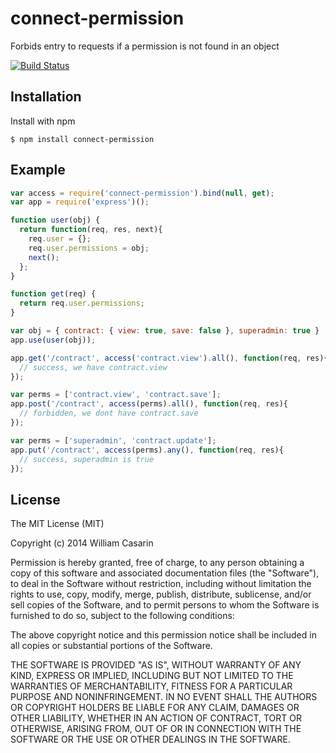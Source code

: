 
# connect-permission

  Forbids entry to requests if a permission is not found in an object

  [![Build Status](https://travis-ci.org/monstercat/connect-permission.svg)](https://travis-ci.org/monstercat/connect-permission)

## Installation

  Install with npm

    $ npm install connect-permission

## Example

```js
var access = require('connect-permission').bind(null, get);
var app = require('express')();

function user(obj) {
  return function(req, res, next){
    req.user = {};
    req.user.permissions = obj;
    next();
  };
}

function get(req) {
  return req.user.permissions;
}

var obj = { contract: { view: true, save: false }, superadmin: true }
app.use(user(obj));

app.get('/contract', access('contract.view').all(), function(req, res){
  // success, we have contract.view
});

var perms = ['contract.view', 'contract.save'];
app.post('/contract', access(perms).all(), function(req, res){
  // forbidden, we dont have contract.save
});

var perms = ['superadmin', 'contract.update'];
app.put('/contract', access(perms).any(), function(req, res){
  // success, superadmin is true
});
```


## License

  The MIT License (MIT)

  Copyright (c) 2014 William Casarin

  Permission is hereby granted, free of charge, to any person obtaining a copy
  of this software and associated documentation files (the "Software"), to deal
  in the Software without restriction, including without limitation the rights
  to use, copy, modify, merge, publish, distribute, sublicense, and/or sell
  copies of the Software, and to permit persons to whom the Software is
  furnished to do so, subject to the following conditions:

  The above copyright notice and this permission notice shall be included in
  all copies or substantial portions of the Software.

  THE SOFTWARE IS PROVIDED "AS IS", WITHOUT WARRANTY OF ANY KIND, EXPRESS OR
  IMPLIED, INCLUDING BUT NOT LIMITED TO THE WARRANTIES OF MERCHANTABILITY,
  FITNESS FOR A PARTICULAR PURPOSE AND NONINFRINGEMENT. IN NO EVENT SHALL THE
  AUTHORS OR COPYRIGHT HOLDERS BE LIABLE FOR ANY CLAIM, DAMAGES OR OTHER
  LIABILITY, WHETHER IN AN ACTION OF CONTRACT, TORT OR OTHERWISE, ARISING FROM,
  OUT OF OR IN CONNECTION WITH THE SOFTWARE OR THE USE OR OTHER DEALINGS IN
  THE SOFTWARE.
